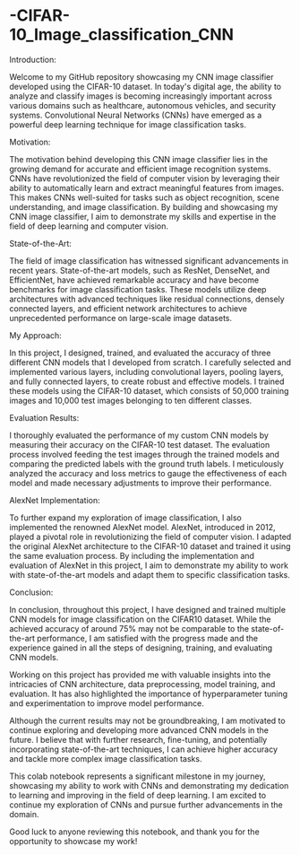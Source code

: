 # -CIFAR-10_Image_classification_CNN

Introduction:

Welcome to my GitHub repository showcasing my CNN image classifier developed using the CIFAR-10 dataset. In today's digital age, the ability to analyze and classify images is becoming increasingly important across various domains such as healthcare, autonomous vehicles, and security systems. Convolutional Neural Networks (CNNs) have emerged as a powerful deep learning technique for image classification tasks.

Motivation:

The motivation behind developing this CNN image classifier lies in the growing demand for accurate and efficient image recognition systems. CNNs have revolutionized the field of computer vision by leveraging their ability to automatically learn and extract meaningful features from images. This makes CNNs well-suited for tasks such as object recognition, scene understanding, and image classification. By building and showcasing my CNN image classifier, I aim to demonstrate my skills and expertise in the field of deep learning and computer vision.

State-of-the-Art:

The field of image classification has witnessed significant advancements in recent years. State-of-the-art models, such as ResNet, DenseNet, and EfficientNet, have achieved remarkable accuracy and have become benchmarks for image classification tasks. These models utilize deep architectures with advanced techniques like residual connections, densely connected layers, and efficient network architectures to achieve unprecedented performance on large-scale image datasets.

My Approach:

In this project, I designed, trained, and evaluated the accuracy of three different CNN models that I developed from scratch. I carefully selected and implemented various layers, including convolutional layers, pooling layers, and fully connected layers, to create robust and effective models. I trained these models using the CIFAR-10 dataset, which consists of 50,000 training images and 10,000 test images belonging to ten different classes.

Evaluation Results:

I thoroughly evaluated the performance of my custom CNN models by measuring their accuracy on the CIFAR-10 test dataset. The evaluation process involved feeding the test images through the trained models and comparing the predicted labels with the ground truth labels. I meticulously analyzed the accuracy and loss metrics to gauge the effectiveness of each model and made necessary adjustments to improve their performance.

AlexNet Implementation:

To further expand my exploration of image classification, I also implemented the renowned AlexNet model. AlexNet, introduced in 2012, played a pivotal role in revolutionizing the field of computer vision. I adapted the original AlexNet architecture to the CIFAR-10 dataset and trained it using the same evaluation process. By including the implementation and evaluation of AlexNet in this project, I aim to demonstrate my ability to work with state-of-the-art models and adapt them to specific classification tasks.

Conclusion:

In conclusion, throughout this project, I have designed and trained multiple CNN models for image classification on the CIFAR10 dataset. While the achieved accuracy of around 75% may not be comparable to the state-of-the-art performance, I am satisfied with the progress made and the experience gained in all the steps of designing, training, and evaluating CNN models.

Working on this project has provided me with valuable insights into the intricacies of CNN architecture, data preprocessing, model training, and evaluation. It has also highlighted the importance of hyperparameter tuning and experimentation to improve model performance.

Although the current results may not be groundbreaking, I am motivated to continue exploring and developing more advanced CNN models in the future. I believe that with further research, fine-tuning, and potentially incorporating state-of-the-art techniques, I can achieve higher accuracy and tackle more complex image classification tasks.

This colab notebook represents a significant milestone in my journey, showcasing my ability to work with CNNs and demonstrating my dedication to learning and improving in the field of deep learning. I am excited to continue my exploration of CNNs and pursue further advancements in the domain.

Good luck to anyone reviewing this notebook, and thank you for the opportunity to showcase my work!
